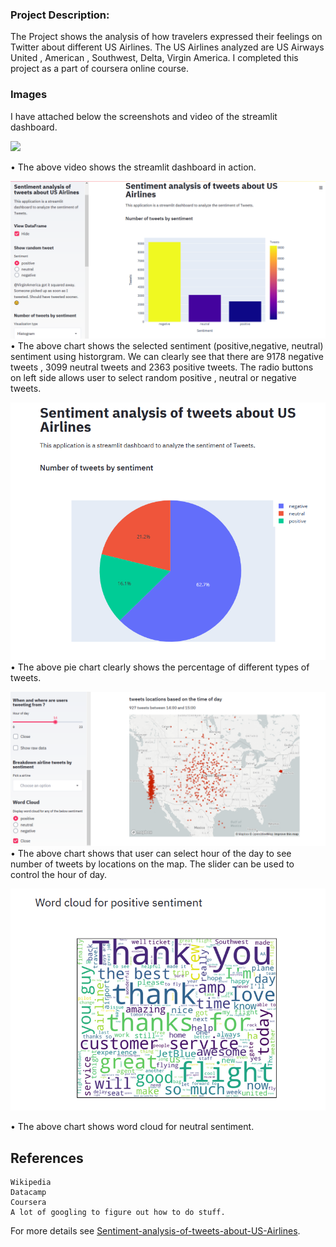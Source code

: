 ### Project Description:
The Project shows the analysis of how travelers expressed their feelings on Twitter about different US Airlines. The US Airlines analyzed are US Airways United , American , Southwest, Delta, Virgin America. I completed this project as a part of coursera online course.

### Images

I have attached below the screenshots and video of the streamlit dashboard.




![](images/se_streamlit-app.gif)

• The above video shows the streamlit dashboard in action.


![](images/se_pic1.png)<br/>
• The above chart shows the selected sentiment (positive,negative, neutral) sentiment using historgram. We can clearly see that there are 9178 negative tweets , 3099 neutral tweets and 2363 positive tweets. The radio buttons on left side allows user to select random positive , neutral or negative tweets.
<br>


![](images/se_pic2.png)<br/>
• The above pie chart clearly shows the percentage of different types of tweets.



![](images/se_pic3.png)<br/>
• The above chart shows that user can select hour of the day to see number of tweets by locations on the map. The slider can be used to control the hour of day.



![](images/se_pic4.png)<br/>

• The above chart shows word cloud for neutral sentiment.


    
## References

    Wikipedia
    Datacamp
    Coursera
    A lot of googling to figure out how to do stuff.    




For more details see [Sentiment-analysis-of-tweets-about-US-Airlines](https://github.com/smit-collab/Sentiment-analysis-of-tweets-about-US-Airlines).




